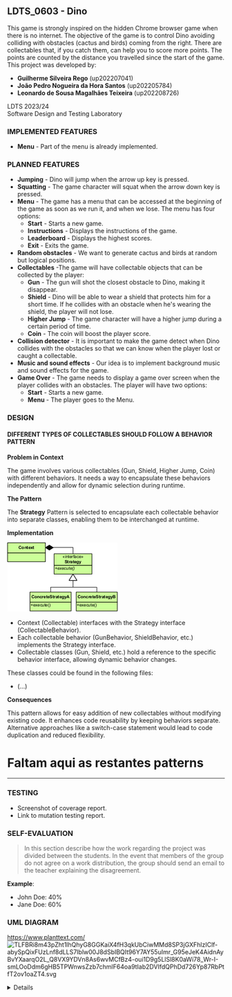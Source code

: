 ## LDTS_0603 - Dino

This game is strongly inspired on the hidden Chrome browser game when there is no internet. The objective of the game is to control Dino avoiding colliding with obstacles (cactus and birds) coming from the right.
There are collectables that, if you catch them, can help you to score more points. The points are counted by the distance you travelled since the start of the game.
This project was developed by:
- **Guilherme Silveira Rego** (up202207041)
- **João Pedro Nogueira da Hora Santos** (up202205784)
- **Leonardo de Sousa Magalhães Teixeira** (up202208726)

LDTS 2023/24 <br>
Software Design and Testing Laboratory

### IMPLEMENTED FEATURES

- **Menu** - Part of the menu is already implemented.

### PLANNED FEATURES

- **Jumping** - Dino will jump when the arrow up  key is pressed.
- **Squatting** - The game character will squat when the arrow down key is pressed.
- **Menu** - The game has a menu that can be accessed at the beginning of the game as soon as we run it, and when we lose. The menu has four options:
    - **Start** - Starts a new game.
    - **Instructions** - Displays the instructions of the game.
    - **Leaderboard** - Displays the highest scores.
    - **Exit** - Exits the game.
- **Random obstacles** - We want to generate cactus and birds at random but logical positions.
- **Collectables** -The game will have collectable objects that can be collected by the player:
  - **Gun** - The gun will shot the closest obstacle to Dino, making it disappear.
  - **Shield** - Dino will be able to wear a shield that protects him for a short time. If he collides with an obstacle when he's wearing the shield, the player will not lose.
  - **Higher Jump** - The game character will have a higher jump during a certain period of time.
  - **Coin** - The coin will boost the player score.
- **Collision detector** - It is important to make the game detect when Dino collides with the obstacles so that we can know when the player lost or caught a collectable.
- **Music and sound effects** - Our idea is to implement background music and sound effects for the game.
- **Game Over** - The game needs to display a game over screen when the player collides with an obstacles. The player will have two options:
  - **Start** - Starts a new game.
  - **Menu** - The player goes to the Menu.

### DESIGN

#### DIFFERENT TYPES OF COLLECTABLES SHOULD FOLLOW A BEHAVIOR PATTERN

**Problem in Context**

The game involves various collectables (Gun, Shield, Higher Jump, Coin) with different behaviors. It needs a way to encapsulate these behaviors independently and allow for dynamic selection during runtime.

**The Pattern**

The **Strategy** Pattern is selected to encapsulate each collectable behavior into separate classes, enabling them to be interchanged at runtime.

**Implementation**

![img_1.png](img_1.png)

- Context (Collectable) interfaces with the Strategy interface (CollectableBehavior).
- Each collectable behavior (GunBehavior, ShieldBehavior, etc.) implements the Strategy interface.
- Collectable classes (Gun, Shield, etc.) hold a reference to the specific behavior interface, allowing dynamic behavior changes.

These classes could be found in the following files:

- (...)

**Consequences**

This pattern allows for easy addition of new collectables without modifying existing code. It enhances code reusability by keeping behaviors separate. Alternative approaches like a switch-case statement would lead to code duplication and reduced flexibility.

# Faltam aqui as restantes patterns

------

### TESTING

- Screenshot of coverage report.
- Link to mutation testing report.

### SELF-EVALUATION

> In this section describe how the work regarding the project was divided between the students. In the event that members of the group do not agree on a work distribution, the group should send an email to the teacher explaining the disagreement.

**Example**:

- John Doe: 40%
- Jane Doe: 60%

### UML DIAGRAM
https://www.planttext.com/
![TLFBRi8m43pZht1lhQhyG8GGKaiX4fH3qkUbCiwMMd8SP3jGXFhlzIClf-abySpQixFUzLnf8dLLS7Iblw00J8dSbIBQIt96Y7AY55uImr_G95eJeK4AidnAyBvYXaarqO2L_Q8VX9YDVn8As6wvMCfBz4-oui1D9g5LlSl8K0aWi78_Wr-I-smLOoDdm6gHB5TPWnwsZzb7chmlF64oa9tIab2DVIfdQPhDd726Yp87RbPtfT2ov1oaZT4.svg](..%2F..%2F..%2FDownloads%2FTLFBRi8m43pZht1lhQhyG8GGKaiX4fH3qkUbCiwMMd8SP3jGXFhlzIClf-abySpQixFUzLnf8dLLS7Iblw00J8dSbIBQIt96Y7AY55uImr_G95eJeK4AidnAyBvYXaarqO2L_Q8VX9YDVn8As6wvMCfBz4-oui1D9g5LlSl8K0aWi78_Wr-I-smLOoDdm6gHB5TPWnwsZzb7chmlF64oa9tIab2DVIfdQPhDd726Yp87RbPtfT2ov1oaZT4.svg)
<details>

```
@startuml
!theme carbon-gray

class Game {
	-LanternaGUI gui
	-State state
}

interface GUI {
}

class LanternaGUI implements GUI {
	-Screen screen
	-WIDTH: int
	-HEIGHT: int
	-FONT_SIZE: int
}

abstract class State<T> {
	-T model
	-Controller<T> controller
	-Viewer<T> viewer
}

class MainMenuState extends State {
}

abstract class Controller<T> {
	-T model
	+step()
}

interface MenuInterface {
}

abstract class MenuController extends Controller implements MenuInterface {
	+@Override step()
}

class MainMenuController extends MenuController {
	+entrySelected()
}

abstract class Menu {
	-entries: List<String>
	-currentEntry: String
	+isSelected(): boolean
}

class MainMenu extends Menu {
	+isSelectedStart()
}

abstract class Viewer<T> {
	-T model
	+draw()
}

abstract class MenuViewer extends Viewer {
	-entriesX: int
	-entriesY: int
}

class MainMenuViewer extends MenuViewer {
}

Game --> State
Game --> LanternaGUI
State --> Controller
State --> Viewer
MainMenuState --> MainMenu

@enduml
```

</details>